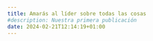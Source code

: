 ```yaml
---
title: Amarás al líder sobre todas las cosas
#description: Nuestra primera publicación
date: 2024-02-21T12:14:19+01:00
---
```



